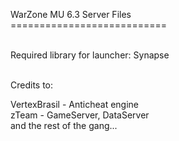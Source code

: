 WarZone MU 6.3 Server Files<br />
===========================<br /><br />

Required library for launcher: Synapse<br /><br />

Credits to:<br />

VertexBrasil - Anticheat engine<br />
zTeam - GameServer, DataServer<br />
and the rest of the gang...

